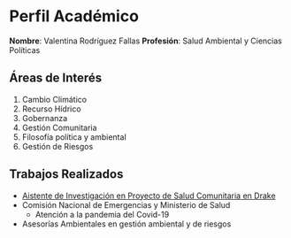 # Perfil Académico

**Nombre**: Valentina Rodríguez Fallas
**Profesión**: Salud Ambiental y Ciencias Políticas

## Áreas de Interés
1. Cambio Climático
2. Recurso Hídrico
3. Gobernanza
4. Gestión Comunitaria
5. Filosofía política y ambiental
6. Gestión de Riesgos

## Trabajos Realizados
- [Aistente de Investigación en Proyecto de Salud Comunitaria en Drake](http://www.estadistica.ucr.ac.cr/index.php/es/actividades/modelos-de-salud)
- Comisión Nacional de Emergencias y Ministerio de Salud 
    * Atención a la pandemia del Covid-19
- Asesorías Ambientales en gestión ambiental y de riesgos

